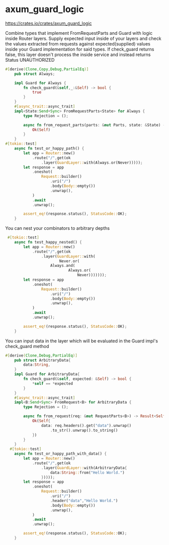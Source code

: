 # axum_guard_logic
https://crates.io/crates/axum_guard_logic

Combine types that implement FromRequestParts and Guard with logic inside Router layers.
Supply expected input inside of your layers and check the values extracted from requests against expected(supplied) values
inside your Guard implementation for said types.
If check_guard returns false, this layer doesn't process the inside service and instead returns Status UNAUTHORIZED

```rust
#[derive(Clone,Copy,Debug,PartialEq)]
    pub struct Always;

    impl Guard for Always {
        fn check_guard(&self,_:&Self) -> bool {
            true
        }
    }
    #[async_trait::async_trait]
    impl<State:Send+Sync> FromRequestParts<State> for Always {
        type Rejection = ();

        async fn from_request_parts(parts: &mut Parts, state: &State) -> Result<Self, Self::Rejection> {
            Ok(Self)
        }
    }
#[tokio::test]
    async fn test_or_happy_path() {
        let app = Router::new()
            .route("/",get(ok
                .layer(GuardLayer::with(Always.or(Never)))));
        let response = app
            .oneshot(
                Request::builder()
                    .uri("/")
                    .body(Body::empty())
                    .unwrap(),
            )
            .await
            .unwrap();

        assert_eq!(response.status(), StatusCode::OK);
    }

```

You can nest your combinators to arbitrary depths
```rust
 #[tokio::test]
    async fn test_happy_nested() {
        let app = Router::new()
            .route("/",get(ok
                .layer(GuardLayer::with(
                        Never.or(
                    Always.and(
                            Always.or(
                                Never)))))));
        let response = app
            .oneshot(
                Request::builder()
                    .uri("/")
                    .body(Body::empty())
                    .unwrap(),
            )
            .await
            .unwrap();

        assert_eq!(response.status(), StatusCode::OK);
    }
```
You can input data in the layer which will be evaluated in the Guard impl's check_guard method
```rust
#[derive(Clone,Debug,PartialEq)]
    pub struct ArbitraryData{
        data:String,
    }
    impl Guard for ArbitraryData{
        fn check_guard(&self, expected: &Self) -> bool {
            *self == *expected
        }
    }
    #[async_trait::async_trait]
    impl<B:Send+Sync> FromRequest<B> for ArbitraryData {
        type Rejection = ();

        async fn from_request(req: &mut RequestParts<B>) -> Result<Self, Self::Rejection> {
            Ok(Self{
                data: req.headers().get("data").unwrap()
                    .to_str().unwrap().to_string()
            })
        }
    }
  #[tokio::test]
    async fn test_or_happy_path_with_data() {
        let app = Router::new()
            .route("/",get(ok
                .layer(GuardLayer::with(ArbitraryData{
                    data:String::from("Hello World.")
                }))));
        let response = app
            .oneshot(
                Request::builder()
                    .uri("/")
                    .header("data","Hello World.")
                    .body(Body::empty())
                    .unwrap(),
            )
            .await
            .unwrap();

        assert_eq!(response.status(), StatusCode::OK);
    }
```
